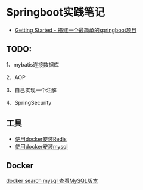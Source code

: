 # Springboot实践笔记


- [ Getting Started - 搭建一个最简单的springboot项目](./docs/01.md)

  

## TODO:

1、mybatis连接数据库

2、AOP

3、自己实现一个注解





4、SpringSecurity



## 工具

- [使用docker安装Redis](./docs/redis01.md)
- [使用docker安装mysql](./docs/mysql01)



## Docker

[docker search mysql 查看MySQL版本](./docs/docker01.md)
